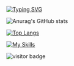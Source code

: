 [![Typing SVG](https://readme-typing-svg.herokuapp.com/?lines=Welcome+to+Guvanch's+github+page;I+am+mobile+developer)](https://git.io/typing-svg)


![Anurag's GitHub stats](https://github-readme-stats.vercel.app/api?username=northernerwolf&theme=github_dark&show_icons=true)

[![Top Langs](https://github-readme-stats.vercel.app/api/top-langs/?username=northernerwolf&langs_count=8)](https://github.com/anuraghazra/github-readme-stats)


[![My Skills](https://skillicons.dev/icons?i=androidstudio,java,kotlin,nodejs,react,cpp,firebase,gradle,xd,ai,figma&theme=light)](https://skillicons.dev)


![visitor badge](https://visitor-badge.glitch.me/badge?page_id=northernerwolf)
